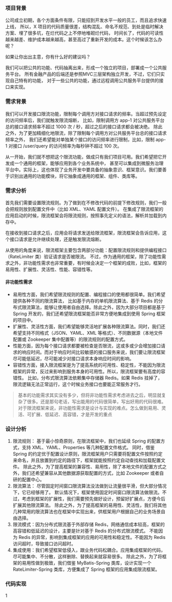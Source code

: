 ### 项目背景

公司成立初期，各个方面条件有限，只能招到开发水平一般的员工，而且追求快速上线，
所以，X 项目的代码质量很差，结构混乱、命名不规范、到处是临时解决方案、埋了很多坑，在烂代码之上不停地堆砌烂代码，
时间长了，代码的可读性越来越差、维护成本越来越高，甚至高过了重新开发的成本。这个时候该怎么办呢？

如果让你出出主意，你有什么好的建议吗？

我们可以把公共的功能、代码抽离出来，形成一个独立的项目，部署成一个公共服务平台。
所有金融产品的后端还是参照MVC三层架构独立开发，不过，它们只实现自己特有的功能，
对于一些公共的功能，通过远程调用公共服务平台提供的接口来实现。


### 需求背景

我们可以开发接口限流功能，限制每个调用方对接口请求的频率。当超过预先设定的访问频率后，我们就触发限流熔断，
比如，限制调用方 app-1 对公共服务平台总的接口请求频率不超过 1000 次 / 秒，超过之后的接口请求都会被决绝。
除此之外，为了更加精细化地限流，除了限制每个调用方对公共服务平台总的接口请求频率之外，
我们还希望能对单独某个接口的访问频率进行限制，比如，限制 app-1 对接口 /user/query 的访问频率为每秒钟不超过 100 次。

从一开始，我们就不想把这个限流功能，做成只有我们项目可用。我们希望把它开发成一个通用的框架，能够应用到各个业务系统中，
甚至可以集成到微服务治理平台中。实际上，这也体现了业务开发中要具备的抽象意识、框架意识。我们要善于识别出通用的功能模块，将它抽象成通用的框架、组件、类库等。

### 需求分析

首先我们需要设置限流规则。为了做到在不修改代码的前提下修改规则，我们一般会把规则放到配置文件中（比如 XML、YAML 配置文件）。
在集成了限流框架的应用启动的时候，限流框架会将限流规则，按照事先定义的语法，解析并加载到内存中。

在接收到接口请求之后，应用会将请求发送给限流框架，限流框架会告诉应用，这个接口请求是允许继续处理，还是触发限流熔断。


从使用的角度来说，限流框架主要包含两部分功能：配置限流规则和提供编程接口（RateLimiter 类）验证请求是否被限流。
不过，作为通用的框架，除了功能性需求之外，非功能性需求也非常重要，有时候会决定一个框架的成败，比如，框架的易用性、扩展性、灵活性、性能、容错性等。

#### 非功能性需求

- 易用性方面，我们希望限流规则的配置、编程接口的使用都很简单。我们希望提供各种不同的限流算法，
比如基于内存的单机限流算法、基于 Redis 的分布式限流算法，能够让使用者自由选择。除此之外，因为大部分项目都是基于 Spring 开发的，我们还希望限流框架能否非常方便地集成到使用 Spring 框架的项目中。
- 扩展性、灵活性方面，我们希望能够灵活地扩展各种限流算法。同时，我们还希望支持不同格式（JSON、YAML、XML 等格式）、不同数据源（本地文件配置或 Zookeeper 集中配置等）的限流规则的配置方式。
- 性能方面，因为每个接口请求都要被检查是否限流，这或多或少会增加接口请求的响应时间。而对于响应时间比较敏感的接口服务来说，我们要让限流框架尽可能低延迟，尽可能减少对接口请求本身响应时间的影响。
- 容错性方面，接入限流框架是为了提高系统的可用性、稳定性，不能因为限流框架的异常，反过来影响到服务本身的可用性。所以，限流框架要有高度的容错性。
比如，分布式限流算法依赖集中存储器 Redis。如果 Redis 挂掉了，限流逻辑无法正常运行，这个时候业务接口也要能正常服务才行。


> 基本的功能需求其实没有多少，但将非功能性需求考虑进去之后，明显就复杂了很多。还是那句老话，写出能用的代码很简单，写出好用的代码很难。
>对于限流框架来说，非功能性需求是设计与实现的难点。怎么做到易用、灵活、可扩展、低延迟、高容错，才是开发的重点

### 设计分析

1. 限流规则： 
基于最小惊奇原则，在限流框架中，我们也延续 Spring 的配置方式，支持 XML、YAML、Properties 等几种配置文件格式。
同时，借鉴 Spring 的约定优于配置设计原则，限流框架用户只需要将配置文件按照约定来命名，并且放置到约定的路径下，框架就能按照约定自动查找和加载配置文件。
除此之外，为了提高框架的兼容性、易用性，除了本地文件的配置方式之外，我们还希望兼容从其他数据源获取配置的方式，比如 Zookeeper 或者自研的配置中心。
2. 限流算法：
尽管固定时间窗口限流算法没法做到让流量很平滑，但大部分情况下，它已经够用了。
默认情况下，框架使用固定时间窗口限流算法做限流。不过，考虑到框架的扩展性，我们需要预先做好设计，预留好扩展点，方便今后扩展其他限流算法。
除此之外，为了提高框架的易用性、灵活性，我们将其他几种常用的限流算法也在框架中实现出来，供框架用户根据自己的业务场景自由选择。
3. 限流模式：因为分布式限流基于外部存储 Redis，网络通信成本较高，框架的高容错和低延迟的设计，主要是针对基于 Redis 的分布式限流模式。
不能因为 Redis 的异常，影响到集成框架的应用的可用性和稳定性。不能因为 Redis 访问超时，导致接口访问超时。
4. 集成使用：我们希望框架低侵入，跟业务代码松耦合。应用集成框架的代码，尽可能集中、不分散，这样删除、替换起来就容易很多。
除此之外，为了将框架的易用性做到极致，我们借鉴 MyBatis-Spring 类库，设计实现一个 RateLimiter-Spring 类库，方便集成了 Spring 框架的应用集成限流框架。 

### 代码实现

1
